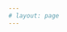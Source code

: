```yaml
---
# layout: page
---
```




<script setup>
import Recording from '../.vitepress/theme/components/home/recording.vue'
</script>

<Recording />



  <EnhancedImage src="https://s21.ax1x.com/2025/01/31/pEZ9eG8.jpg" alt="本地图片" />
